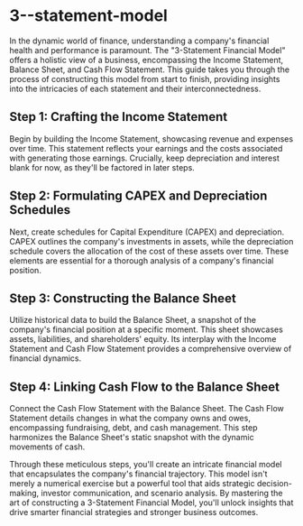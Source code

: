 # 3--statement-model
In the dynamic world of finance, understanding a company's financial health and performance is paramount. The "3-Statement Financial Model" offers a holistic view of a business, encompassing the Income Statement, Balance Sheet, and Cash Flow Statement. This guide takes you through the process of constructing this model from start to finish, providing insights into the intricacies of each statement and their interconnectedness.

## Step 1: Crafting the Income Statement
Begin by building the Income Statement, showcasing revenue and expenses over time. This statement reflects your earnings and the costs associated with generating those earnings. Crucially, keep depreciation and interest blank for now, as they'll be factored in later steps.

## Step 2: Formulating CAPEX and Depreciation Schedules
Next, create schedules for Capital Expenditure (CAPEX) and depreciation. CAPEX outlines the company's investments in assets, while the depreciation schedule covers the allocation of the cost of these assets over time. These elements are essential for a thorough analysis of a company's financial position.

## Step 3: Constructing the Balance Sheet
Utilize historical data to build the Balance Sheet, a snapshot of the company's financial position at a specific moment. This sheet showcases assets, liabilities, and shareholders' equity. Its interplay with the Income Statement and Cash Flow Statement provides a comprehensive overview of financial dynamics.

## Step 4: Linking Cash Flow to the Balance Sheet
Connect the Cash Flow Statement with the Balance Sheet. The Cash Flow Statement details changes in what the company owns and owes, encompassing fundraising, debt, and cash management. This step harmonizes the Balance Sheet's static snapshot with the dynamic movements of cash.

Through these meticulous steps, you'll create an intricate financial model that encapsulates the company's financial trajectory. This model isn't merely a numerical exercise but a powerful tool that aids strategic decision-making, investor communication, and scenario analysis. By mastering the art of constructing a 3-Statement Financial Model, you'll unlock insights that drive smarter financial strategies and stronger business outcomes.
